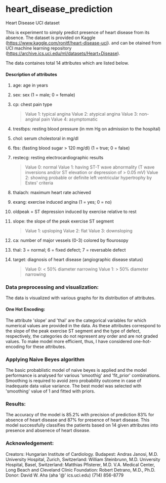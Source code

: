 # heart_disease_prediction
Heart Disease UCI dataset

This is experiment to simply predict presence of heart disease from its absence. The dataset is provided on Kaggle (https://www.kaggle.com/ronitf/heart-disease-uci). and can be otained from UCI machine learning repository (https://archive.ics.uci.edu/ml/datasets/Heart+Disease).

The data containes total 14 attributes which are listed below.

#### Description of attributes
1. age: age in years
2. sex: sex (1 = male; 0 = female)
3. cp: chest pain type
    > Value 1: typical angina
    Value 2: atypical angina
    Value 3: non-anginal pain
    Value 4: asymptomatic

4. trestbps: resting blood pressure (in mm Hg on admission to the hospital)
5. chol: serum cholestoral in mg/dl
6. fbs: (fasting blood sugar > 120 mg/dl) (1 = true; 0 = false)
7. restecg: resting electrocardiographic results
    > Value 0: normal
    Value 1: having ST-T wave abnormality (T wave inversions and/or ST elevation or depression of > 0.05 mV)
    Value 2: showing probable or definite left ventricular hypertrophy by Estes' criteria
8. thalach: maximum heart rate achieved
9. exang: exercise induced angina (1 = yes; 0 = no)
10. oldpeak = ST depression induced by exercise relative to rest
11. slope: the slope of the peak exercise ST segment
    > Value 1: upsloping
    Value 2: flat
    Value 3: downsloping
12. ca: number of major vessels (0-3) colored by flourosopy
13. thal: 3 = normal; 6 = fixed defect; 7 = reversable defect
14. target: diagnosis of heart disease (angiographic disease status)
    > Value 0: < 50% diameter narrowing
    Value 1: > 50% diameter narrowing
    


### Data preprocessing and visualization:

The data is visualized with various graphs for its distribution of attributes. 
#### One Hot Encoding: 
The attribute 'slope' and 'thal' are the categorical variables for which numerical values are provided in the data.
As these attributes correspond to the slope of the peak exercise ST segment and the type of defect, respectively, the categories do not represent any order and are not graded values. To make model more efficient, thus, I have considered one-hot-encoding for these attributes.

### Applying Naive Beyes algorithm
The basic probablistic model of naive beyes is applied and the model performance is analysed for various 'smoothig' and 'fit_prior' combinations. Smoothing is required to avoid zero probability outcome in case of inadequate data value variance.
The best model was selected with 'smoothing' value of 1 and fitted with priors.

### Results:
The accuracy of the model is 85.2% with precision of prediction 83% for absence of heart disease and 87% for presence of heart disease.
This model successfully classifies the patients based on 14 given attributes into presence and absenece of heart disease. 

### Acknowledgement:
Creators:
Hungarian Institute of Cardiology. Budapest: Andras Janosi, M.D.
University Hospital, Zurich, Switzerland: William Steinbrunn, M.D.
University Hospital, Basel, Switzerland: Matthias Pfisterer, M.D.
V.A. Medical Center, Long Beach and Cleveland Clinic Foundation: Robert Detrano, M.D., Ph.D.
Donor:
David W. Aha (aha '@' ics.uci.edu) (714) 856-8779
